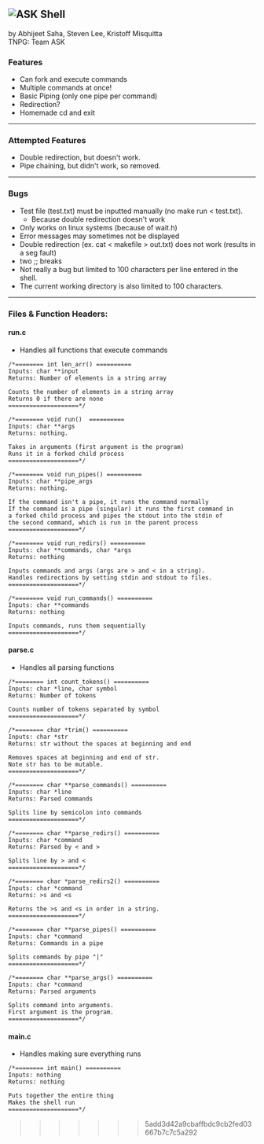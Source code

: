## ![ASK Shell](https://i.imgur.com/Sk5asn7.gif)
by Abhijeet Saha, Steven Lee, Kristoff Misquitta\
TNPG: Team ASK

### Features
- Can fork and execute commands
- Multiple commands at once!
- Basic Piping (only one pipe per command)
- Redirection? 
- Homemade cd and exit 
---
### Attempted Features
- Double redirection, but doesn't work. 
- Pipe chaining, but didn't work, so removed.
---
### Bugs
- Test file (test.txt) must be inputted manually (no make run < test.txt). 
    - Because double redirection doesn't work
- Only works on linux systems (because of wait.h)
- Error messages may sometimes not be displayed
- Double redirection (ex. cat < makefile > out.txt) does not work (results in a seg fault)
- two ;; breaks
- Not really a bug but limited to 100 characters per line entered in the shell.
- The current working directory is also limited to 100 characters. 
---
### Files & Function Headers:
#### run.c
- Handles all functions that execute commands
```
/*======== int len_arr() ==========
Inputs: char **input
Returns: Number of elements in a string array

Counts the number of elements in a string array 
Returns 0 if there are none 
====================*/

/*======== void run()  ==========
Inputs: char **args
Returns: nothing. 

Takes in arguments (first argument is the program)
Runs it in a forked child process 
====================*/

/*======== void run_pipes() ==========
Inputs: char **pipe_args
Returns: nothing.

If the command isn't a pipe, it runs the command normally
If the command is a pipe (singular) it runs the first command in 
a forked child process and pipes the stdout into the stdin of 
the second command, which is run in the parent process 
====================*/

/*======== void run_redirs() ==========
Inputs: char **commands, char *args
Returns: nothing

Inputs commands and args (args are > and < in a string).
Handles redirections by setting stdin and stdout to files. 
====================*/

/*======== void run_commands() ==========
Inputs: char **commands
Returns: nothing

Inputs commands, runs them sequentially 
====================*/
```
#### parse.c
- Handles all parsing functions
```
/*======== int count_tokens() ==========
Inputs: char *line, char symbol
Returns: Number of tokens

Counts number of tokens separated by symbol
====================*/

/*======== char *trim() ==========
Inputs: char *str
Returns: str without the spaces at beginning and end

Removes spaces at beginning and end of str.
Note str has to be mutable.
====================*/

/*======== char **parse_commands() ==========
Inputs: char *line
Returns: Parsed commands

Splits line by semicolon into commands 
====================*/

/*======== char **parse_redirs() ==========
Inputs: char *command
Returns: Parsed by < and > 

Splits line by > and <
====================*/

/*======== char *parse_redirs2() ==========
Inputs: char *command
Returns: >s and <s

Returns the >s and <s in order in a string. 
====================*/

/*======== char **parse_pipes() ==========
Inputs: char *command
Returns: Commands in a pipe 

Splits commands by pipe "|" 
====================*/

/*======== char **parse_args() ==========
Inputs: char *command
Returns: Parsed arguments 

Splits command into arguments.
First argument is the program. 
====================*/
```
#### main.c
- Handles making sure everything runs
```
/*======== int main() ==========
Inputs: nothing
Returns: nothing

Puts together the entire thing 
Makes the shell run
====================*/
```
>>>>>>> 5add3d42a9cbaffbdc9cb2fed03667b7c7c5a292
